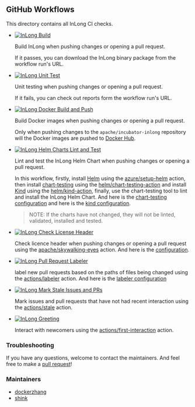 ## GitHub Workflows

This directory contains all InLong CI checks.

- [![InLong Build](https://github.com/apache/incubator-inlong/actions/workflows/ci_build.yml/badge.svg)](https://github.com/apache/incubator-inlong/actions/workflows/ci_build.yml)

  Build InLong when pushing changes or opening a pull request.

  If it passes, you can download the InLong binary package from the workflow run's URL.

- [![InLong Unit Test](https://github.com/apache/incubator-inlong/actions/workflows/ci_ut.yml/badge.svg)](https://github.com/apache/incubator-inlong/actions/workflows/ci_ut.yml)

  Unit testing when pushing changes or opening a pull request.

  If it fails, you can check out reports form the workflow run's URL.

- [![InLong Docker Build and Push](https://github.com/apache/incubator-inlong/actions/workflows/ci_docker.yml/badge.svg)](https://github.com/apache/incubator-inlong/actions/workflows/ci_docker.yml)

  Build Docker images when pushing changes or opening a pull request.

  Only when pushing changes to the `apache/incubator-inlong` repository will the Docker images are pushed to [Docker Hub](https://hub.docker.com/u/inlong).

- [![InLong Helm Charts Lint and Test](https://github.com/apache/incubator-inlong/actions/workflows/ci_chart_test.yml/badge.svg)](https://github.com/apache/incubator-inlong/actions/workflows/ci_chart_test.yml)

  Lint and test the InLong Helm Chart when pushing changes or opening a pull request.

  In this workflow, firstly, install [Helm](https://helm.sh) using the [azure/setup-helm](https://github.com/Azure/setup-helm) action,
  then install [chart-testing](https://github.com/helm/chart-testing) using the [helm/chart-testing-action](https://github.com/helm/chart-testing-action)
  and install [Kind](https://github.com/kubernetes-sigs/kind) using the [helm/kind-action](https://github.com/helm/kind-action),
  finally, use the chart-testing tool to lint and install the InLong Helm Chart.
  And here is the [chart-testing configuration](../ct.yml) and here is the [kind configuration](../kind.yml).

  > NOTE: If the charts have not changed, they will not be linted, validated, installed and tested.

- [![InLong Check License Header](https://github.com/apache/incubator-inlong/actions/workflows/ci_check_license.yml/badge.svg)](https://github.com/apache/incubator-inlong/actions/workflows/ci_check_license.yml)

  Check licence header when pushing changes or opening a pull request using the [apache/skywalking-eyes](https://github.com/apache/skywalking-eyes) action.
  And here is the [configuration](../../.licenserc.yaml).

- [![InLong Pull Request Labeler](https://github.com/apache/incubator-inlong/actions/workflows/ci_labeler.yml/badge.svg)](https://github.com/apache/incubator-inlong/actions/workflows/ci_labeler.yml)

  label new pull requests based on the paths of files being changed using the [actions/labeler](https://github.com/actions/labeler) action.
  And here is the [labeler configuration](../labeler.yml)

- [![InLong Mark Stale Issues and PRs](https://github.com/apache/incubator-inlong/actions/workflows/ci_stale.yml/badge.svg)](https://github.com/apache/incubator-inlong/actions/workflows/ci_stale.yml)

  Mark issues and pull requests that have not had recent interaction using the [actions/stale](https://github.com/actions/stale) action.

- [![InLong Greeting](https://github.com/apache/incubator-inlong/actions/workflows/ci_greeting.yml/badge.svg)](https://github.com/apache/incubator-inlong/actions/workflows/ci_greeting.yml)

  Interact with newcomers using the [actions/first-interaction](https://github.com/actions/first-interaction) action.

### Troubleshooting

If you have any questions, welcome to contact the maintainers. And feel free to make a [pull request](https://github.com/apache/incubator-inlong/compare)!

### Maintainers

- [dockerzhang](https://github.com/dockerzhang)
- [shink](https://github.com/shink)
